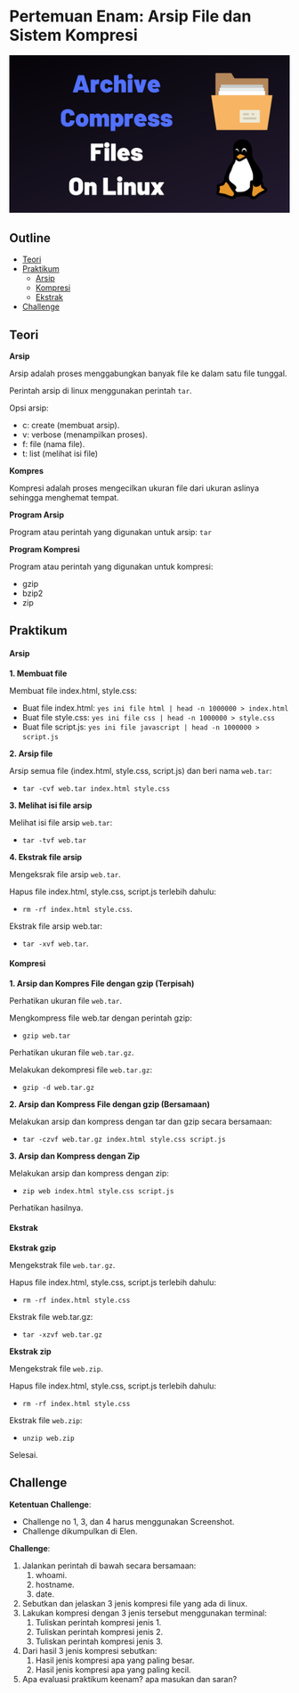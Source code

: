 # Pertemuan Enam: Arsip File dan Sistem Kompresi

![Archive and Compress](img/archive.png)

## Outline

- [Teori](##Teori)
- [Praktikum](##Praktikum)
  - [Arsip](####Arsip)
  - [Kompresi](####Kompresi)
  - [Ekstrak](Ekstrak)
- [Challenge](##Challenge)

## Teori

**Arsip**

Arsip adalah proses menggabungkan banyak file ke dalam satu file tunggal.

Perintah arsip di linux menggunakan perintah `tar`.

Opsi arsip:

- c: create (membuat arsip).
- v: verbose (menampilkan proses).
- f: file (nama file).
- t: list (melihat isi file)

**Kompres**

Kompresi adalah proses mengecilkan ukuran file dari ukuran aslinya sehingga menghemat tempat.

**Program Arsip**

Program atau perintah yang digunakan untuk arsip: `tar`

**Program Kompresi**

Program atau perintah yang digunakan untuk kompresi:

- gzip
- bzip2
- zip

## Praktikum

#### Arsip

**1. Membuat file**

Membuat file index.html, style.css:

- Buat file index.html: `yes ini file html | head -n 1000000 > index.html`
- Buat file style.css: `yes ini file css | head -n 1000000 > style.css`
- Buat file script.js: `yes ini file javascript | head -n 1000000 > script.js`

**2. Arsip file**

Arsip semua file (index.html, style.css, script.js) dan beri nama `web.tar`:

- `tar -cvf web.tar index.html style.css`

**3. Melihat isi file arsip**

Melihat isi file arsip `web.tar`:

- `tar -tvf web.tar`

**4. Ekstrak file arsip**

Mengeksrak file arsip `web.tar`.

Hapus file index.html, style.css, script.js terlebih dahulu:

- `rm -rf index.html style.css`.

Ekstrak file arsip web.tar:

- `tar -xvf web.tar`.

#### Kompresi

**1. Arsip dan Kompres File dengan gzip (Terpisah)**

Perhatikan ukuran file `web.tar`.

Mengkompress file web.tar dengan perintah gzip:

- `gzip web.tar`

Perhatikan ukuran file `web.tar.gz`.

Melakukan dekompresi file `web.tar.gz`:

- `gzip -d web.tar.gz`

**2. Arsip dan Kompress File dengan gzip (Bersamaan)**

Melakukan arsip dan kompress dengan tar dan gzip secara bersamaan:

- `tar -czvf web.tar.gz index.html style.css script.js`

**3. Arsip dan Kompress dengan Zip**

Melakukan arsip dan kompress dengan zip:

- `zip web index.html style.css script.js`

Perhatikan hasilnya.

#### Ekstrak

**Ekstrak gzip**

Mengekstrak file `web.tar.gz`.

Hapus file index.html, style.css, script.js terlebih dahulu:

- `rm -rf index.html style.css`

Ekstrak file web.tar.gz:

- `tar -xzvf web.tar.gz`

**Ekstrak zip**

Mengekstrak file `web.zip`.

Hapus file index.html, style.css, script.js terlebih dahulu:

- `rm -rf index.html style.css`

Ekstrak file `web.zip`:

- `unzip web.zip`

Selesai.

## Challenge

**Ketentuan Challenge**:

- Challenge no 1, 3, dan 4 harus menggunakan Screenshot.
- Challenge dikumpulkan di Elen.

**Challenge**:

1. Jalankan perintah di bawah secara bersamaan:
   1. whoami.
   2. hostname.
   3. date.
2. Sebutkan dan jelaskan 3 jenis kompresi file yang ada di linux.
3. Lakukan kompresi dengan 3 jenis tersebut menggunakan terminal:
   1. Tuliskan perintah kompresi jenis 1.
   2. Tuliskan perintah kompresi jenis 2.
   3. Tuliskan perintah kompresi jenis 3.
4. Dari hasil 3 jenis kompresi sebutkan:
   1. Hasil jenis kompresi apa yang paling besar.
   2. Hasil jenis kompresi apa yang paling kecil.
5. Apa evaluasi praktikum keenam? apa masukan dan saran?


